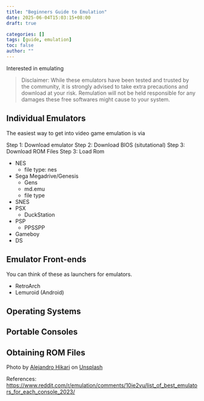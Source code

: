 ```yaml
---
title: "Beginners Guide to Emulation"
date: 2025-06-04T15:03:15+08:00
draft: true

categories: []
tags: [guide, emulation]
toc: false
author: ""
---
```


Interested in emulating

<!--more-->

>Disclaimer: While these emulators have been tested and trusted by the community, it is
>strongly advised to take extra precautions and download at your risk. Remulation will not be held 
>responsible for any damages these free softwares might cause to your system.

## Individual Emulators

The easiest way to get into video game emulation is via 

Step 1: Download emulator
Step 2: Download BIOS (situtational)
Step 3: Download ROM Files
Step 3: Load Rom


<!-- use table on this and PC/ANdroid counter parts -->
- NES
  - file type: nes
- Sega Megadrive/Genesis
  - Gens
  - md.emu
  - file type
- SNES
- PSX
  - DuckStation
- PSP
  - PPSSPP
- Gameboy
- DS


## Emulator Front-ends
You can think of these as launchers for emulators.

- RetroArch 
- Lemuroid (Android)


## Operating Systems


## Portable Consoles


## Obtaining ROM Files




Photo by [Alejandro Hikari](https://unsplash.com/@kareraisu?utm_content=creditCopyText&utm_medium=referral&utm_source=unsplash) on [Unsplash](https://unsplash.com/photos/a-row-of-computer-monitors-sitting-on-top-of-a-desk-Rr6gKp8OeCE?utm_content=creditCopyText&utm_medium=referral&utm_source=unsplash)

References:
https://www.reddit.com/r/emulation/comments/10ie2vu/list_of_best_emulators_for_each_console_2023/
